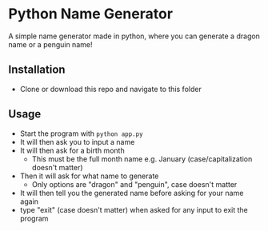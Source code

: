 # Python Name Generator

A simple name generator made in python, where you can generate a dragon name or a penguin name!

## Installation

- Clone or download this repo and navigate to this folder

## Usage

- Start the program with `python app.py`
- It will then ask you to input a name
- It will then ask for a birth month
  - This must be the full month name e.g. January (case/capitalization doesn't matter)
- Then it will ask for what name to generate
  - Only options are "dragon" and "penguin", case doesn't matter
- It will then tell you the generated name before asking for your name again
- type "exit" (case doesn't matter) when asked for any input to exit the program
